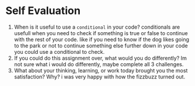# Self Evaluation

1. When is it useful to use a `conditional` in your code? conditionals are usefull when you need to check if something is true or false to continue with the rest of your code. like if you need to know if the dog likes going to the park or not to continue something else further down in your code you could use a conditional to check.
1. If you could do this assignment over, what would you do differently? Im not sure what i would do differently, maybe complete all 3 challenges.
1. What about your thinking, learning, or work today brought you the most satisfaction? Why? i was very happy with how the fizzbuzz turned out.
